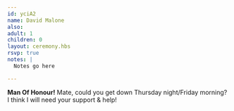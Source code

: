 ```yaml
---
id: yciA2
name: David Malone
also:
adult: 1
children: 0
layout: ceremony.hbs
rsvp: true
notes: |
  Notes go here

---
```


**Man Of Honour!**
Mate, could you get down Thursday night/Friday morning? I think I will need your support & help!
